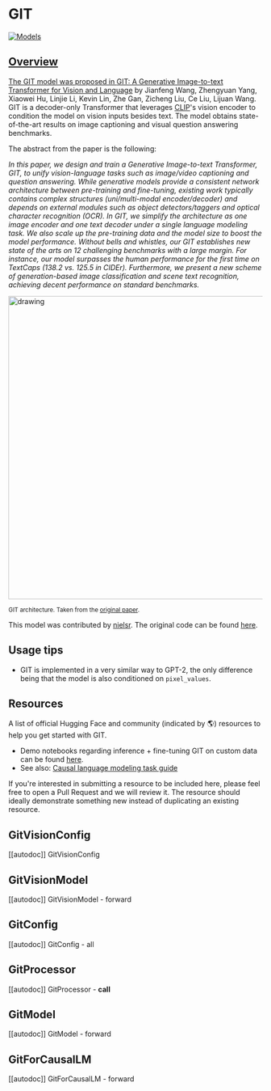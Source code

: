<!--Copyright 2022 The HuggingFace Team. All rights reserved.

Licensed under the Apache License, Version 2.0 (the "License"); you may not use this file except in compliance with
the License. You may obtain a copy of the License at

http://www.apache.org/licenses/LICENSE-2.0

Unless required by applicable law or agreed to in writing, software distributed under the License is distributed on
an "AS IS" BASIS, WITHOUT WARRANTIES OR CONDITIONS OF ANY KIND, either express or implied. See the License for the
specific language governing permissions and limitations under the License.

⚠️ Note that this file is in Markdown but contain specific syntax for our doc-builder (similar to MDX) that may not be
rendered properly in your Markdown viewer.

-->

# GIT

<div class="flex flex-wrap space-x-1">
<a href="https://huggingface.co/models?filter=git">
<img alt="Models" src="https://img.shields.io/badge/All_model_pages-git-blueviolet">
</div>

## Overview

The GIT model was proposed in [GIT: A Generative Image-to-text Transformer for Vision and Language](https://arxiv.org/abs/2205.14100) by
Jianfeng Wang, Zhengyuan Yang, Xiaowei Hu, Linjie Li, Kevin Lin, Zhe Gan, Zicheng Liu, Ce Liu, Lijuan Wang. GIT is a decoder-only Transformer
that leverages [CLIP](clip)'s vision encoder to condition the model on vision inputs besides text. The model obtains state-of-the-art results on
image captioning and visual question answering benchmarks.

The abstract from the paper is the following:

*In this paper, we design and train a Generative Image-to-text Transformer, GIT, to unify vision-language tasks such as image/video captioning and question answering. While generative models provide a consistent network architecture between pre-training and fine-tuning, existing work typically contains complex structures (uni/multi-modal encoder/decoder) and depends on external modules such as object detectors/taggers and optical character recognition (OCR). In GIT, we simplify the architecture as one image encoder and one text decoder under a single language modeling task. We also scale up the pre-training data and the model size to boost the model performance. Without bells and whistles, our GIT establishes new state of the arts on 12 challenging benchmarks with a large margin. For instance, our model surpasses the human performance for the first time on TextCaps (138.2 vs. 125.5 in CIDEr). Furthermore, we present a new scheme of generation-based image classification and scene text recognition, achieving decent performance on standard benchmarks.*

<img src="https://huggingface.co/datasets/huggingface/documentation-images/resolve/main/transformers/model_doc/git_architecture.jpg"
alt="drawing" width="600"/>

<small> GIT architecture. Taken from the <a href="https://arxiv.org/abs/2205.14100" target="_blank">original paper</a>. </small>

This model was contributed by [nielsr](https://huggingface.co/nielsr).
The original code can be found [here](https://github.com/microsoft/GenerativeImage2Text).

## Usage tips

- GIT is implemented in a very similar way to GPT-2, the only difference being that the model is also conditioned on `pixel_values`.

## Resources

A list of official Hugging Face and community (indicated by 🌎) resources to help you get started with GIT.

- Demo notebooks regarding inference + fine-tuning GIT on custom data can be found [here](https://github.com/NielsRogge/Transformers-Tutorials/tree/master/GIT).
- See also: [Causal language modeling task guide](../tasks/language_modeling)

If you're interested in submitting a resource to be included here, please feel free to open a Pull Request and we will review it.
The resource should ideally demonstrate something new instead of duplicating an existing resource.

## GitVisionConfig

[[autodoc]] GitVisionConfig

## GitVisionModel

[[autodoc]] GitVisionModel
    - forward

## GitConfig

[[autodoc]] GitConfig
    - all

## GitProcessor

[[autodoc]] GitProcessor
    - __call__

## GitModel

[[autodoc]] GitModel
    - forward

## GitForCausalLM

[[autodoc]] GitForCausalLM
    - forward